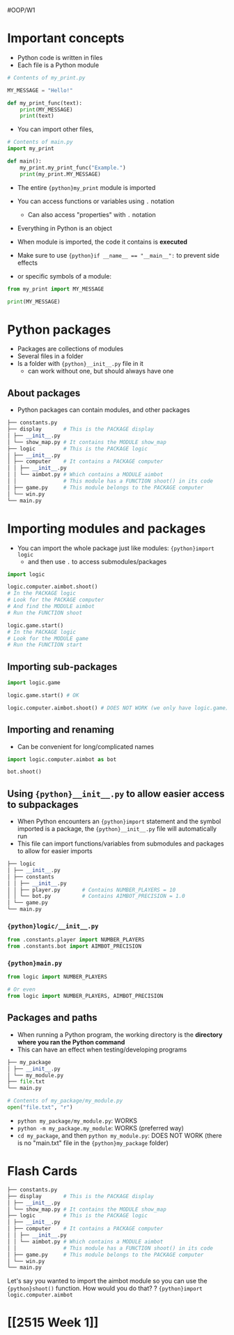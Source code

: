 #OOP/W1
# Important concepts

- Python code is written in files
- Each file is a Python module

```python
# Contents of my_print.py

MY_MESSAGE = "Hello!"

def my_print_func(text):
	print(MY_MESSAGE)
	print(text)
```
- You can import other files,
```python
# Contents of main.py
import my_print

def main():
	my_print.my_print_func("Example.")
	print(my_print.MY_MESSAGE)
```
-  The entire `{python}my_print` module is imported
- You can access functions or variables using `.` notation
	- Can also access "properties" with `.` notation
- Everything in Python is an object
- When module is imported, the code it contains is **executed**
- Make sure to use `{python}if __name__ == "__main__":` to prevent side effects

- or specific symbols of a module:
```python
from my_print import MY_MESSAGE  

print(MY_MESSAGE)
```

# Python packages

- Packages are collections of modules
- Several files in a folder
- Is a folder with `{python}__init__.py` file in it
	- can work without one, but should always have one

## About packages

- Python packages can contain modules, and other packages
```python
├── constants.py
├── display       # This is the PACKAGE display
│ ├── __init__.py
│ └── show_map.py # It contains the MODULE show_map
├── logic         # This is the PACKAGE logic
│ ├── __init__.py
│ ├── computer    # It contains a PACKAGE computer
│ │ ├── __init__.py
│ │ └── aimbot.py # Which contains a MODULE aimbot
│ │               # This module has a FUNCTION shoot() in its code
│ ├── game.py     # This module belongs to the PACKAGE computer
│ └── win.py
└── main.py
```


# Importing modules and packages

- You can import the whole package just like modules: `{python}import logic`
	- and then use `.` to access submodules/packages
```python
import logic  

logic.computer.aimbot.shoot() 
# In the PACKAGE logic
# Look for the PACKAGE computer  
# And find the MODULE aimbot  
# Run the FUNCTION shoot

logic.game.start()  
# In the PACKAGE logic  
# Look for the MODULE game  
# Run the FUNCTION start
```

## Importing sub-packages

```python
import logic.game  

logic.game.start() # OK  

logic.computer.aimbot.shoot() # DOES NOT WORK (we only have logic.game)
```

## Importing and renaming

- Can be convenient for long/complicated names
```python
import logic.computer.aimbot as bot

bot.shoot()
```

## Using `{python}__init__.py` to allow easier access to subpackages

- When Python encounters an `{python}import` statement and the symbol imported is a package, the `{python}__init__.py` file will automatically run
- This file can import functions/variables from submodules and packages to allow for easier imports
```python
├── logic  
│ ├── __init__.py  
│ ├── constants  
│ │ ├── __init__.py  
│ │ ├── player.py       # Contains NUMBER_PLAYERS = 10  
│ │ └── bot.py          # Contains AIMBOT_PRECISION = 1.0  
│ └── game.py  
└── main.py
```
### `{python}logic/__init__.py`
```python
from .constants.player import NUMBER_PLAYERS  
from .constants.bot import AIMBOT_PRECISION
```
### `{python}main.py`
```python
from logic import NUMBER_PLAYERS  

# Or even  
from logic import NUMBER_PLAYERS, AIMBOT_PRECISION
```

## Packages and paths

- When running a Python program, the working directory is the **directory where you ran the Python command**
- This can have an effect when testing/developing programs
```python
├── my_package  
│ ├── __init__.py  
│ └── my_module.py  
├── file.txt  
└── main.py
```

```python
# Contents of my_package/my_module.py  
open("file.txt", "r")
```
- `python my_package/my_module.py`: WORKS
- `python -m my_package.my_module`: WORKS (preferred way)
- `cd my_package`, and then `python my_module.py`: DOES NOT WORK (there is no "main.txt" file in the `{python}my_package` folder)


# Flash Cards

```python
├── constants.py
├── display       # This is the PACKAGE display
│ ├── __init__.py
│ └── show_map.py # It contains the MODULE show_map
├── logic         # This is the PACKAGE logic
│ ├── __init__.py
│ ├── computer    # It contains a PACKAGE computer
│ │ ├── __init__.py
│ │ └── aimbot.py # Which contains a MODULE aimbot
│ │               # This module has a FUNCTION shoot() in its code
│ ├── game.py     # This module belongs to the PACKAGE computer
│ └── win.py
└── main.py
```
Let's say you wanted to import the aimbot module so you can use the `{python}shoot()` function. How would you do that?
?
`{python}import logic.computer.aimbot`


# [[2515 Week 1]]